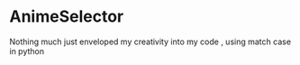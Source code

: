 # AnimeSelector
Nothing much just enveloped my creativity into my code , using match case in python
